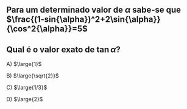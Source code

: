 ## Para um determinado valor de $\alpha$ sabe-se que $\frac{(1-sin{\alpha})^2+2\sin{\alpha}}{\cos^2{\alpha}}=5$
## Qual é o valor exato de $\tan{\alpha}$?

A) $\large{1}$

B) $\large{\sqrt{2}}$

C) $\large{1/3}$

D) $\large{2}$